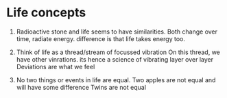 # Life concepts

1) Radioactive stone and life seems to have similarities.
   Both change over time, radiate energy.
   difference is that life takes energy too.

2) Think of life as a thread/stream of focussed vibration
   On this thread, we have other vinrations.
   its hence a science of vibrating layer over layer
   Deviations are what we feel

3) No two things or events in life are equal.
   Two apples are not equal and will have some difference
   Twins are not equal

